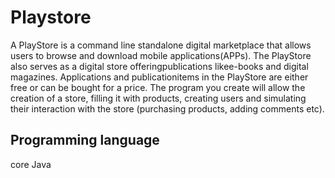# Playstore

A PlayStore is a command line standalone digital marketplace that allows users to browse and download mobile applications(APPs). The PlayStore also serves as a digital store offeringpublications likee-books and digital magazines. Applications and publicationitems in the PlayStore are either free or can be bought for a price. The program you create will allow the creation of a store, filling it with products, creating users and simulating their interaction with the store (purchasing products, adding comments etc). 

## Programming language

core Java
